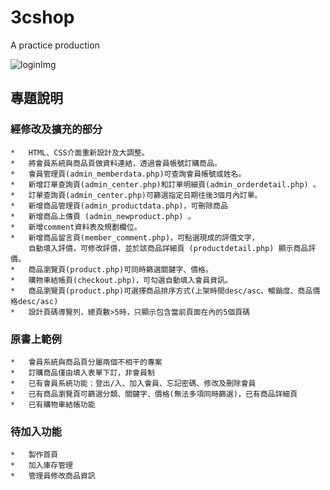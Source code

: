 # 3cshop
A practice production

![loginImg](https://github.com/jiejessien/image/blob/master/login.JPG)


## 專題說明
### 經修改及擴充的部分
```
*	HTML、CSS介面重新設計及大調整。
*	將會員系統與商品頁做資料連結，透過會員帳號訂購商品。
*	會員管理頁(admin_memberdata.php)可查詢會員帳號或姓名。
*	新增訂單查詢頁(admin_center.php)和訂單明細頁(admin_orderdetail.php) 。 
*	訂單查詢頁(admin_center.php)可篩選指定日期往後3個月內訂單。
*	新增商品管理頁(admin_productdata.php)，可刪除商品
*	新增商品上傳頁 (admin_newproduct.php) 。
*	新增comment資料表及規劃欄位。
*	新增商品留言頁(member_comment.php)，可點選現成的評價文字，
	自動填入評價，可修改評價，並於該商品詳細頁 (productdetail.php) 顯示商品評價。
*	商品瀏覽頁(product.php)可同時篩選關鍵字、價格。
*	購物車結帳頁(checkout.php)，可勾選自動填入會員資訊。
*	商品瀏覽頁(product.php)可選擇商品排序方式(上架時間desc/asc、暢銷度、商品價格desc/asc)
*	設計頁碼導覽列，總頁數>5時，只顯示包含當前頁面在內的5個頁碼
```

### 原書上範例
```
*	會員系統與商品頁分屬兩個不相干的專案
*	訂購商品僅由填入表單下訂，非會員制
*	已有會員系統功能：登出/入、加入會員、忘記密碼、修改及刪除會員
*	已有商品瀏覽頁可篩選分類、關鍵字、價格(無法多項同時篩選)，已有商品詳細頁
*	已有購物車結帳功能
```

### 待加入功能
```
*	製作首頁
*	加入庫存管理
*	管理員修改商品資訊
```



